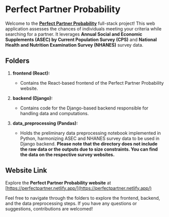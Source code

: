 # Perfect Partner Probability

Welcome to the **[Perfect Partner Probability](https://perfectpartner.netlify.app/)** full-stack project! This web application assesses the chances of individuals meeting your criteria while searching for a partner. It leverages **Annual Social and Economic Supplements (ASEC) by Current Population Survey (CPS)** and **National Health and Nutrition Examination Survey (NHANES)** survey data.

## Folders

1. **frontend (React):**

   - Contains the React-based frontend of the Perfect Partner Probability website.

2. **backend (Django):**

   - Contains code for the Django-based backend responsible for handling data and computations.

3. **data_preprocessing (Pandas):**
   - Holds the preliminary data preprocessing notebook implemented in Python, harmonizing ASEC and NHANES survey data to be used in Django backend. **Please note that the directory does not include the raw data or the outputs due to size constraints. You can find the data on the respective survey websites.**

## Website Link

Explore the **Perfect Partner Probability website** at [https://perfectpartner.netlify.app/](https://perfectpartner.netlify.app/)

Feel free to navigate through the folders to explore the frontend, backend, and the data preprocessing steps. If you have any questions or suggestions, contributions are welcomed!
